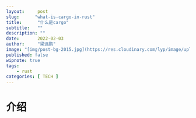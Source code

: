 ```yaml
---
layout:     post 
slug:      "what-is-cargo-in-rust"
title:      "什么是cargo"
subtitle:   ""
description: ""
date:       2022-02-03
author:     "梁远鹏"
image: "[img/post-bg-2015.jpg](https://res.cloudinary.com/lyp/image/upload/v1581729516/hugo/blog.github.io/avian-beak-bird-blur-416117.jpg)"
published: false
wipnote: true
tags:
    - rust 
categories: [ TECH ]
---
```


# 介绍  

